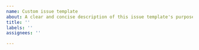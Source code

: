 ```yaml
---
name: Custom issue template
about: A clear and concise description of this issue template's purpose.
title: ''
labels: ''
assignees: ''

---
```



